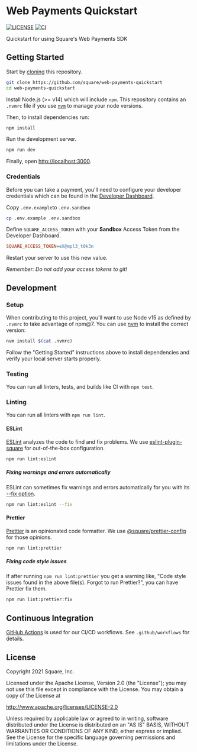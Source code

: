 # Web Payments Quickstart

[![LICENSE](https://img.shields.io/badge/license-Apache%202-blue.svg)](https://github.com/square/tpl-oss-js/blob/main/LICENSE)
[![CI](https://github.com/square/web-payments-quickstart/actions/workflows/ci.yml/badge.svg)](https://github.com/square/web-payments-quickstart/actions/workflows/ci.yml)

Quickstart for using Square's Web Payments SDK

## Getting Started

Start by [cloning](https://docs.github.com/en/github/creating-cloning-and-archiving-repositories/cloning-a-repository) this repository.

```sh
git clone https://github.com/square/web-payments-quickstart
cd web-payments-quickstart
```

Install Node.js (>= v14) which will include `npm`. This repository contains an `.nvmrc` file if you use [`nvm`](https://github.com/nvm-sh/nvm) to manage your node versions.

Then, to install dependencies run:

```sh
npm install
```

Run the development server.

```sh
npm run dev
```

Finally, open [http://localhost:3000](http://localhost:3000).

### Credentials

Before you can take a payment, you'll need to configure your developer credentials which can be found in the [Developer Dashboard](https://developer.squareup.com/apps).

Copy `.env.example`to `.env.sandbox`

```sh
cp .env.example .env.sandbox
```

Define `SQUARE_ACCESS_TOKEN` with your **Sandbox** Access Token from the Developer Dashboard.

```ini
SQUARE_ACCESS_TOKEN=eX@mpl3_t0k3n
```

Restart your server to use this new value.

_Remember: Do not add your access tokens to git!_

## Development

### Setup

When contributing to this project, you'll want to use Node v15 as defined by `.nvmrc` to take advantage of npm@7. You can use [nvm](https://github.com/nvm-sh/nvm) to install the correct version:

```sh
nvm install $(cat .nvmrc)
```

Follow the "Getting Started" instructions above to install dependencies and verify your local server starts properly.

### Testing

You can run all linters, tests, and builds like CI with `npm test`.

### Linting

You can run all linters with `npm run lint`.

#### ESLint

[ESLint](https://eslint.org/) analyzes the code to find and fix problems. We use [eslint-plugin-square](https://github.com/square/eslint-plugin-square) for out-of-the-box configuration.

```sh
npm run lint:eslint
```

##### Fixing warnings and errors automatically

ESLint can sometimes fix warnings and errors automatically for you with its [--fix option](https://eslint.org/docs/user-guide/command-line-interface#fixing-problems).

```sh
npm run lint:eslint --fix
```

#### Prettier

[Prettier](https://prettier.io/) is an opinionated code formatter. We use [@square/prettier-config](https://github.com/square/prettier-config) for those opinions.

```sh
npm run lint:prettier
```

##### Fixing code style issues

If after running `npm run lint:prettier` you get a warning like, "Code style issues found in the above file(s). Forgot to run Prettier?", you can have Prettier fix them.

```sh
npm run lint:prettier:fix
```

## Continuous Integration

[GitHub Actions](https://docs.github.com/en/actions) is used for our CI/CD workflows. See `.github/workflows` for details.

## License

Copyright 2021 Square, Inc.

Licensed under the Apache License, Version 2.0 (the "License");
you may not use this file except in compliance with the License.
You may obtain a copy of the License at

http://www.apache.org/licenses/LICENSE-2.0

Unless required by applicable law or agreed to in writing, software
distributed under the License is distributed on an "AS IS" BASIS,
WITHOUT WARRANTIES OR CONDITIONS OF ANY KIND, either express or implied.
See the License for the specific language governing permissions and
limitations under the License.
